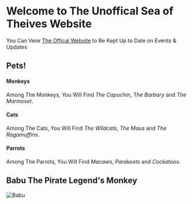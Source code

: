 # Welcome to The Unoffical Sea of Theives Website

You Can Veiw [The Offical Website](www.seaofthieves.com) to Be Kept Up to Date on Events & Updates

## Pets!
#### Monkeys
Among The Monkeys, You Will Find _The Capuchin_, _The Barbary_ and _The Marmoset_.
#### Cats
Among The Cats, You Will Find _The Wildcats_, _The Maus_ and _The Ragamuffins_.
#### Parrots
Among The Parrots, You Will Find _Macaws_, _Parakeets_ and _Cockatoos_.

## Babu The Pirate Legend's Monkey
![Babu](https://static.wikia.nocookie.net/seaofthieves_gamepedia/images/3/3d/Lagoon_Blue_Capuchin.png)
